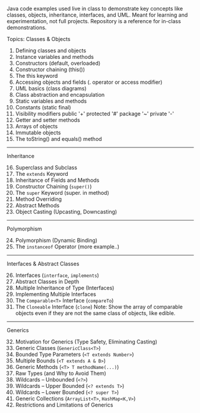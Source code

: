 Java code examples used live in class to demonstrate key concepts like classes, objects, inheritance, interfaces, and UML. Meant for learning and experimentation, not full projects. Repository is a reference for in-class demonstrations.

Topics:
Classes & Objects

1. Defining classes and objects  
2. Instance variables and methods  
3. Constructors (default, overloaded) 
4. Constructor chaining (this()) 
5. The this keyword  
6. Accessing objects and fields (. operator or access modifier)  
7. UML basics (class diagrams)
8. Class abstraction and encapsulation  
9. Static variables and methods
10. Constants (static final)
11. Visibility modifiers  public '+' protected '#' package '~'  private '-'
12. Getter and setter methods  
13. Arrays of objects  
14. Immutable objects 
15. The toString() and equals() method 

---

Inheritance

16. Superclass and Subclass
17. The `extends` Keyword
18. Inheritance of Fields and Methods
19. Constructor Chaining (`super()`)
20. The `super` Keyword (super. in method)
21. Method Overriding
22. Abstract Methods 
23. Object Casting (Upcasting, Downcasting)
    
---

Polymorphism

24. Polymorphism (Dynamic Binding)
25. The `instanceof` Operator (more example..)
    
---

Interfaces & Abstract Classes

26. Interfaces (`interface`, `implements`)
27. Abstract Classes in Depth
28. Multiple Inheritance of Type (Interfaces)
29. Implementing Multiple Interfaces
30. The `Comparable<T>` Interface (`compareTo`)
31. The `Cloneable` Interface (`clone`)
Note: Show the array of comparable objects even if they are not 
the same class of objects, like edible. 
    
---

Generics

32. Motivation for Generics (Type Safety, Eliminating Casting)
33. Generic Classes (`GenericClass<T>`)
34. Bounded Type Parameters (`<T extends Number>`)
35. Multiple Bounds (`<T extends A & B>`)
36. Generic Methods (`<T> T methodName(...)`)
37. Raw Types (and Why to Avoid Them)
38. Wildcards – Unbounded (`<?>`)
39. Wildcards – Upper Bounded (`<? extends T>`)
40. Wildcards – Lower Bounded (`<? super T>`)
41. Generic Collections (`ArrayList<T>`, `HashMap<K,V>`)
42. Restrictions and Limitations of Generics


